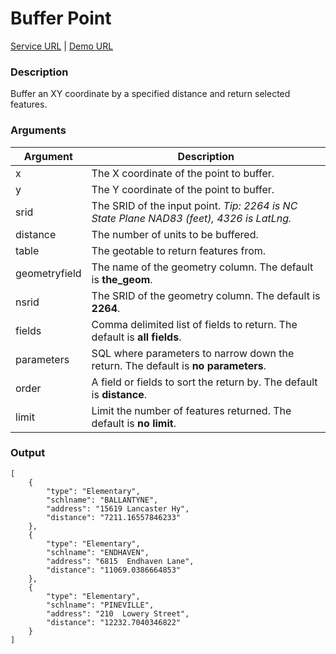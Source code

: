 # Buffer Point
[Service URL](v1/ws_geo_bufferpoint.php) |
[Demo URL](v1/ws_geo_bufferpoint.php?x=1440901&y=479406&srid=2264&distance=20000&table=schools&fields=type,schlname,address&limit=3)

### Description
Buffer an XY coordinate by a specified distance and return selected features.

### Arguments
<table class="table table-bordered">
    <thead>
        <tr>
            <th>Argument</th>
            <th>Description</th>
        </tr>
    </thead>
    <tbody>
        <tr>
            <td>x</td>
            <td>The X coordinate of the point to buffer.</td>
        </tr>
        <tr>
            <td>y</td>
            <td>The Y coordinate of the point to buffer.</td>
        </tr>
        <tr>
            <td>srid</td>
            <td>The SRID of the input point. <em>Tip: 2264 is NC State Plane NAD83 (feet), 4326 is LatLng.</em></td>
        </tr>
        <tr>
            <td>distance</td>
            <td>The number of units to be buffered.</td>
        </tr>
        <tr>
            <td>table</td>
            <td>The geotable to return features from.</td>
        </tr>
        <tr class="success">
            <td>geometryfield</td>
            <td>The name of the geometry column. The default is <strong>the_geom</strong>.</td>
        </tr>
         <tr class="success">
            <td>nsrid</td>
            <td>The SRID of the geometry column. The default is <strong>2264</strong>.</td>
        </tr>
        <tr class="success">
            <td>fields</td>
            <td>Comma delimited list of fields to return. The default is <strong>all fields</strong>.</td>
        </tr>
        <tr class="success">
            <td>parameters</td>
            <td>SQL where parameters to narrow down the return. The default is <strong>no parameters</strong>.</td>
        </tr>
        <tr class="success">
            <td>order</td>
            <td>A field or fields to sort the return by. The default is <strong>distance</strong>.</td>
        </tr>
        <tr class="success">
            <td>limit</td>
            <td>Limit the number of features returned. The default is <strong>no limit</strong>.</td>
        </tr>
    </tbody>
</table>

### Output
    [
        {
            "type": "Elementary",
            "schlname": "BALLANTYNE",
            "address": "15619 Lancaster Hy",
            "distance": "7211.16557846233"
        },
        {
            "type": "Elementary",
            "schlname": "ENDHAVEN",
            "address": "6815  Endhaven Lane",
            "distance": "11069.0386664853"
        },
        {
            "type": "Elementary",
            "schlname": "PINEVILLE",
            "address": "210  Lowery Street",
            "distance": "12232.7040346822"
        }
    ]
